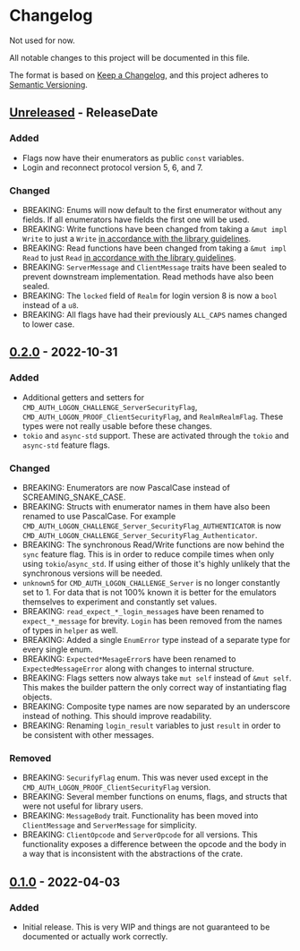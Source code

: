 # Changelog

Not used for now.

All notable changes to this project will be documented in this file.

The format is based on [Keep a Changelog](https://keepachangelog.com/en/1.0.0/),
and this project adheres to [Semantic Versioning](https://semver.org/spec/v2.0.0.html).

<!-- next-header -->
## [Unreleased] - ReleaseDate

### Added

* Flags now have their enumerators as public `const` variables.
* Login and reconnect protocol version 5, 6, and 7.

### Changed

* BREAKING: Enums will now default to the first enumerator without any fields. If all enumerators have fields the first one will be used.
* BREAKING: Write functions have been changed from taking a `&mut impl Write` to just a `Write` [in accordance with the library guidelines](https://rust-lang.github.io/api-guidelines/interoperability.html#c-rw-value).
* BREAKING: Read functions have been changed from taking a `&mut impl Read` to just `Read` [in accordance with the library guidelines](https://rust-lang.github.io/api-guidelines/interoperability.html#c-rw-value).
* BREAKING: `ServerMessage` and `ClientMessage` traits have been sealed to prevent downstream implementation. Read methods have also been sealed.
* BREAKING: The `locked` field of `Realm` for login version 8 is now a `bool` instead of a `u8`.
* BREAKING: All flags have had their previously `ALL_CAPS` names changed to lower case.

## [0.2.0] - 2022-10-31

### Added

* Additional getters and setters for `CMD_AUTH_LOGON_CHALLENGE_ServerSecurityFlag`, `CMD_AUTH_LOGON_PROOF_ClientSecurityFlag`, and `RealmRealmFlag`. These types were not really usable before these changes.
* `tokio` and `async-std` support. These are activated through the `tokio` and `async-std` feature flags.

### Changed

* BREAKING: Enumerators are now PascalCase instead of SCREAMING_SNAKE_CASE.
* BREAKING: Structs with enumerator names in them have also been renamed to use PascalCase. For example `CMD_AUTH_LOGON_CHALLENGE_Server_SecurityFlag_AUTHENTICATOR` is now `CMD_AUTH_LOGON_CHALLENGE_Server_SecurityFlag_Authenticator`.
* BREAKING: The synchronous Read/Write functions are now behind the `sync` feature flag. This is in order to reduce compile times when only using `tokio`/`async_std`. If using either of those it's highly unlikely that the synchronous versions will be needed.
* `unknown5` for `CMD_AUTH_LOGON_CHALLENGE_Server` is no longer constantly set to 1. For data that is not 100% known it is better for the emulators themselves to experiment and constantly set values.
* BREAKING: `read_expect_*_login_message`s have been renamed to `expect_*_message` for brevity.
`Login` has been removed from the names of types in `helper` as well.
* BREAKING: Added a single `EnumError` type instead of a separate type for every single enum.
* BREAKING: `Expected*MesageError`s have been renamed to `ExpectedMessageError` along with changes to internal structure.
* BREAKING: Flags setters now always take `mut self` instead of `&mut self`. This makes the builder pattern the only correct way of instantiating flag objects.
* BREAKING: Composite type names are now separated by an underscore instead of nothing. This should improve readability.
* BREAKING: Renaming `login_result` variables to just `result` in order to be consistent with other messages.

### Removed

* BREAKING: `SecurifyFlag` enum. This was never used except in the `CMD_AUTH_LOGON_PROOF_ClientSecurityFlag` version.
* BREAKING: Several member functions on enums, flags, and structs that were not useful for library users.
* BREAKING: `MessageBody` trait. Functionality has been moved into `ClientMessage` and `ServerMessage` for simplicity.
* BREAKING: `ClientOpcode` and `ServerOpcode` for all versions.
This functionality exposes a difference between the opcode and the body in a way that is inconsistent with the abstractions of the crate.

## [0.1.0] - 2022-04-03

### Added

* Initial release. This is very WIP and things are not guaranteed to be documented or actually work correctly.

<!-- next-url -->
[Unreleased]: https://github.com/gtker/wow_messages/compare/wow_login_messages-v0.2.0...HEAD
[0.2.0]: https://github.com/gtker/wow_messages/releases/tag/wow_login_messages-v0.2.0
[0.1.0]: https://github.com/gtker/wow_messages/tree/505efadbe332dee2bdd5d321242b7e5d2565d841

